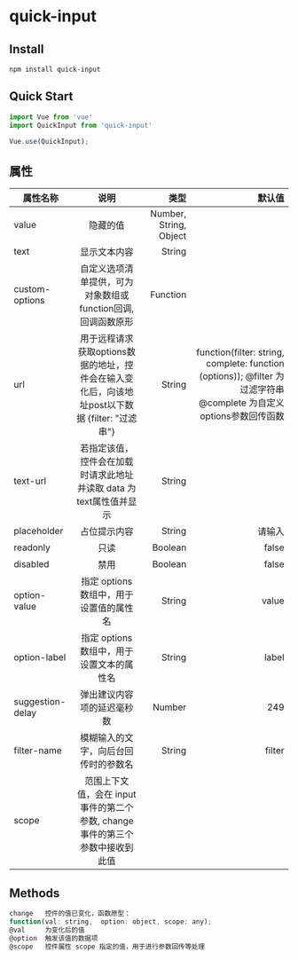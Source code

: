 # quick-input

## Install
```shell
npm install quick-input
```

## Quick Start
``` javascript
import Vue from 'vue'
import QuickInput from 'quick-input'

Vue.use(QuickInput);
```

## 属性

| 属性名称   |      说明      | 类型 | 默认值|
|----------|:-------------:|------:|-------:|
| value |  隐藏的值 | Number, String, Object | |
| text |  显示文本内容 |  String| |
| custom-options |  自定义选项清单提供，可为对象数组或function回调,回调函数原形 |  Function| |
| url |  用于远程请求获取options数据的地址，控件会在输入变化后，向该地址post以下数据 {filter: "过滤串"} | String | function(filter: string,  complete: function (options)); @filter   为过滤字符串 @complete 为自定义options参数回传函数|
| text-url |  若指定该值，控件会在加载时请求此地址并读取 data 为text属性值并显示 | String | |
| placeholder |  占位提示内容 | String | 请输入|
| readonly |  只读 | Boolean | false|
| disabled |  禁用 | Boolean | false|
| option-value |  指定 options 数组中，用于设置值的属性名 | String |value |
| option-label |  指定 options 数组中，用于设置文本的属性名 | String | label|
| suggestion-delay |  弹出建议内容项的延迟毫秒数 | Number | 249|
| filter-name |  模糊输入的文字，向后台回传时的参数名 | String | filter|
| scope|  范围上下文值，会在 input 事件的第二个参数, change 事件的第三个参数中接收到此值 |  | |

## Methods
```js
change   控件的值已变化，函数原型：  
function(val: string,  option: object, scope: any);
@val     为变化后的值
@option  触发该值的数据项
@scope   控件属性 scope 指定的值，用于进行参数回传等处理
```


